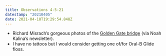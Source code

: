 ```yaml
---
title: Observations 4-5-21
datestamp: "20210405"
date: 2021-04-18T19:29:54.848Z
---
```

- Richard Misrach’s gorgeous photos of the [Golden Gate bridge](https://fraenkelgallery.com/portfolios/golden-gate-bridge) (via Noah Kalina’s newsletter).
- I have no tattoos but I would consider getting one of/for Oral-B Glide floss.